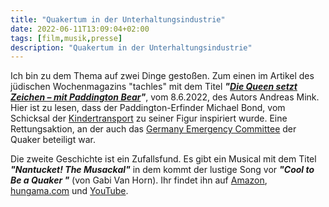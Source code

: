 ```yaml
---
title: "Quakertum in der Unterhaltungsindustrie"
date: 2022-06-11T13:09:04+02:00
tags: [film,musik,presse]
description: "Quakertum in der Unterhaltungsindustrie"
---
```


Ich bin zu dem Thema auf zwei Dinge gestoßen. Zum einen im
Artikel des jüdischen Wochenmagazins "tachles" mit dem Titel 
***"[Die Queen setzt Zeichen – mit Paddington Bear](https://www.tachles.ch/artikel/news/die-queen-setzt-zeichen-mit-paddington-bear)"***, vom 8.6.2022,
des Autors Andreas Mink. Hier ist zu lesen, dass der Paddington-Erfinder 
Michael Bond, vom Schicksal der [Kindertransport](https://de.wikipedia.org/wiki/Kindertransport) zu seiner Figur inspiriert wurde. Eine
Rettungsaktion, an der auch das [Germany Emergency Committee](https://de.wikipedia.org/wiki/Germany_Emergency_Committee) der Quaker beteiligt war.


Die zweite Geschichte ist ein Zufallsfund. Es gibt ein Musical 
mit dem Titel ***"Nantucket! The Musackal"*** in dem kommt der
lustige Song vor ***"Cool to Be a Quaker "*** (von Gabi Van Horn). Ihr findet ihn auf [Amazon](https://www.amazon.com/gp/product/B08L7J9MMQ/ref=dm_ws_sp_ps_dp), [hungama.com](https://www.hungama.com/song/cool-to-be-a-quaker/59001224/) und [YouTube](https://music.youtube.com/watch?v=-gQdSRjfMrM).